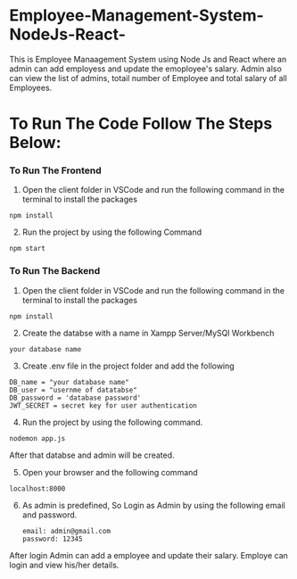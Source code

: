 # Employee-Management-System-NodeJs-React-

This is Employee Manaagement System using Node Js and React where an admin can add employess and update the emoployee's salary. Admin also can view the list of admins, totail number of Employee and total salary of all Employees.

# To Run The Code Follow The Steps Below: 

### To Run The Frontend
1.  Open the client folder in VSCode and run the following command in the terminal to install the packages
```
npm install
```
2. Run the project by using the following Command
```
npm start
```

### To Run The Backend
1.  Open the client folder in VSCode and run the following command in the terminal to install the packages
```
npm install
```
2. Create the databse with a name in Xampp Server/MySQl Workbench
```
your database name
```

3. Create .env file in the project folder and add the following
```
DB_name = "your database name"
DB_user = "usernme of datatabse"
DB_password = 'database password'
JWT_SECRET = secret key for user authentication
```

4. Run the project by using the following command.
```
nodemon app.js
```
After that databse and admin will be created.

5. Open your browser and the following command
```
localhost:8000
```
6. As admin is predefined, So Login as Admin by using the following email and password.
   ```
   email: admin@gmail.com
   password: 12345
   ```

After login Admin can add a employee and update their salary.
Employe can login and view his/her details.

